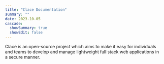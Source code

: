 ```yaml
---
title: "Clace Documentation"
summary: ""
date: 2023-10-05
cascade:
  showSummary: true
  showEdit: false
---
```


Clace is an open-source project which aims to make it easy for individuals and teams to develop and manage lightweight full stack web applications in a secure manner.
